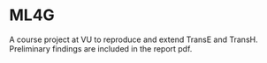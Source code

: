 # ML4G
A course project at VU to reproduce and extend TransE and TransH. 
Preliminary findings are included in the report pdf.
